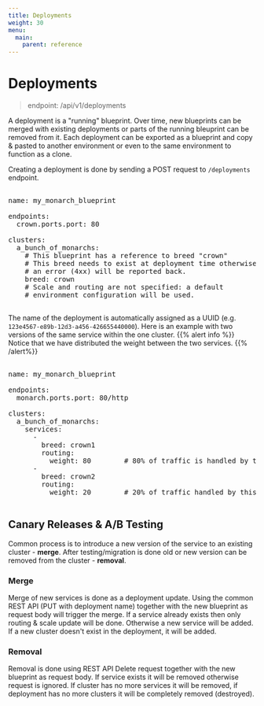 ```yaml
---
title: Deployments
weight: 30
menu:
  main:
    parent: reference
---
```

# Deployments

> endpoint: /api/v1/deployments

A deployment is a "running" blueprint. Over time, new blueprints can be merged with existing deployments or parts of
the running bleuprint can be removed from it. Each deployment can be exported as a blueprint and 
copy & pasted to another environment or even to the same environment to function as a clone.

Creating a deployment is done by sending a POST request to `/deployments` endpoint.

<pre class="prettyprint lang-yaml"> 
name: my_monarch_blueprint

endpoints:
  crown.ports.port: 80

clusters:
  a_bunch_of_monarchs:
    # This blueprint has a reference to breed "crown" 
    # This breed needs to exist at deployment time otherwise
    # an error (4xx) will be reported back.
    breed: crown
    # Scale and routing are not specified: a default
    # environment configuration will be used.
    
</pre>

The name of the deployment is automatically assigned as a UUID (e.g. `123e4567-e89b-12d3-a456-426655440000`).
Here is an example with two versions of the same service within the one cluster. 
{{% alert info %}}
Notice that we have distributed the weight between the two services.
{{% /alert%}}


<pre class="prettyprint lang-yaml"> 
name: my_monarch_blueprint

endpoints:
  monarch.ports.port: 80/http

clusters:
  a_bunch_of_monarchs:
    services:
      -
        breed: crown1
        routing:
          weight: 80        # 80% of traffic is handled by this service.
      -
        breed: crown2
        routing:                    
          weight: 20        # 20% of traffic handled by this service.
          
</pre>

## Canary Releases & A/B Testing

Common process is to introduce a new version of the service to an existing cluster - **merge**.
After testing/migration is done old or new version can be removed from the cluster - **removal**.

### Merge

Merge of new services is done as a deployment update.
Using the common REST API (PUT with deployment name) together with the new blueprint as request body will trigger the merge.
If a service already exists then only routing & scale update will be done. Otherwise a new service will be added. If a new cluster doesn't exist in the deployment, it will be added.

### Removal

Removal is done using REST API Delete request together with the new blueprint as request body.
If service exists it will be removed otherwise request is ignored. If cluster has no more services it will be removed, if deployment has no more clusters it will be completely removed (destroyed).

